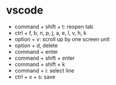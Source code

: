# vscode 
- command + shift + t: reopen tab
- ctrl + f, b, n, p, j, a, e, l, v, h, k
- option + v: scroll up by one screen unit
- option + d, delete
- command + enter
- command + shift + enter
- command + shift + k
- command + i: select line
- ctrl + x + s: save